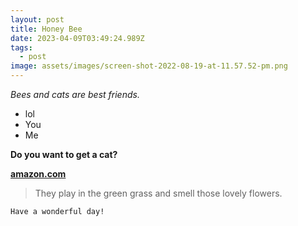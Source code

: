 ```yaml
---
layout: post
title: Honey Bee
date: 2023-04-09T03:49:24.989Z
tags:
  - post
image: assets/images/screen-shot-2022-08-19-at-11.57.52-pm.png
---
```

*Bees and cats are best friends.*

* lol
* You
* Me

**Do you want to get a cat?**

**[amazon.com](www.amazon.com)**

> They play in the green grass and smell those lovely flowers. 

`Have a wonderful day!`